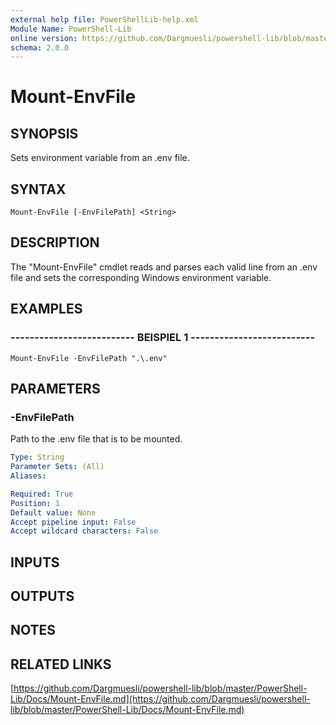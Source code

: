 ```yaml
---
external help file: PowerShellLib-help.xml
Module Name: PowerShell-Lib
online version: https://github.com/Dargmuesli/powershell-lib/blob/master/PowerShell-Lib/Docs/Mount-EnvFile.md
schema: 2.0.0
---
```


# Mount-EnvFile

## SYNOPSIS
Sets environment variable from an .env file.

## SYNTAX

```
Mount-EnvFile [-EnvFilePath] <String>
```

## DESCRIPTION
The "Mount-EnvFile" cmdlet reads and parses each valid line from an .env file and sets the corresponding Windows environment variable.

## EXAMPLES

### -------------------------- BEISPIEL 1 --------------------------
```
Mount-EnvFile -EnvFilePath ".\.env"
```

## PARAMETERS

### -EnvFilePath
Path to the .env file that is to be mounted.

```yaml
Type: String
Parameter Sets: (All)
Aliases: 

Required: True
Position: 1
Default value: None
Accept pipeline input: False
Accept wildcard characters: False
```

## INPUTS

## OUTPUTS

## NOTES

## RELATED LINKS

[https://github.com/Dargmuesli/powershell-lib/blob/master/PowerShell-Lib/Docs/Mount-EnvFile.md](https://github.com/Dargmuesli/powershell-lib/blob/master/PowerShell-Lib/Docs/Mount-EnvFile.md)

